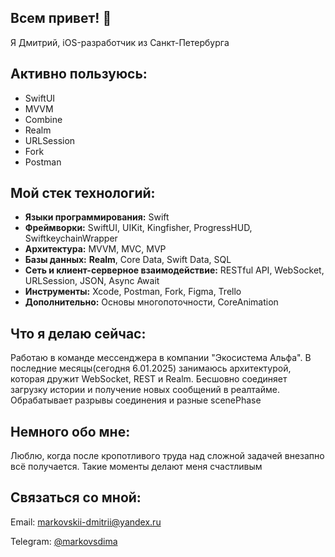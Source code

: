 ## Всем привет! 👋
Я Дмитрий, iOS-разработчик из Санкт-Петербурга

## Активно пользуюсь:
- SwiftUI
- MVVM
- Combine
- Realm
- URLSession
- Fork
- Postman

## Мой стек технологий:
- <b>Языки программирования:</b> Swift
- <b>Фреймворки:</b> SwiftUI, UIKit, Kingfisher, ProgressHUD, SwiftkeychainWrapper
- <b>Архитектура:</b> MVVM, MVC, MVP
- <b>Базы данных:</b> <b>Realm</b>, Core Data, Swift Data, SQL
- <b>Сеть и клиент-серверное взаимодействие:</b> RESTful API, WebSocket, URLSession, JSON, Async Await
- <b>Инструменты:</b> Xcode, Postman, Fork, Figma, Trello
- <b>Дополнительно:</b> Основы многопоточности, CoreAnimation
## Что я делаю сейчас:
Работаю в команде мессенджера в компании "Экосистема Альфа". В последние месяцы(сегодня 6.01.2025) занимаюсь архитектурой, которая дружит WebSocket, REST и Realm. Бесшовно соединяет загрузку истории и получение новых сообщений в реалтайме. Обрабатывает разрывы соединения и разные scenePhase

## Немного обо мне:
Люблю, когда после кропотливого труда над сложной задачей внезапно всё получается. Такие моменты делают меня счастливым

## Связаться со мной:
Email: markovskii-dmitrii@yandex.ru

Telegram: [@markovsdima](https://t.me/markovsdima)
